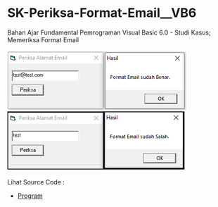 # SK-Periksa-Format-Email__VB6
Bahan Ajar Fundamental Pemrograman Visual Basic 6.0 - Studi Kasus; Memeriksa Format Email<br><br>
<img src="https://github.com/RizkyKhapidsyah/SK-Periksa-Format-Email__VB6/blob/main/result/001.PNG">
<img src="https://github.com/RizkyKhapidsyah/SK-Periksa-Format-Email__VB6/blob/main/result/002.PNG"><br><br>
Lihat Source Code : <br>
- <a href="https://github.com/RizkyKhapidsyah/SK-Periksa-Format-Email__VB6/blob/main/FormPeriksaAlamatEmail.frm">Program</a>
